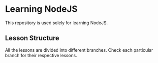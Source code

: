 # Learning NodeJS

This repository is used solely for learning NodeJS.

## Lesson Structure

All the lessons are divided into different branches. Check each particular branch for their respective lessons.
